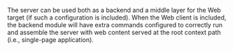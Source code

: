 The server can be used both as a backend and a middle layer for the Web target (if such a configuration is included). When the Web client is included, the backend module will have extra commands configured to correctly run and assemble the server with web content served at the root context path (i.e., single-page application).